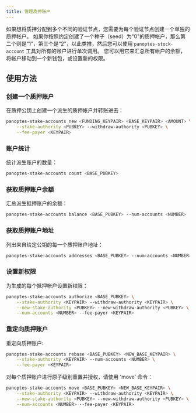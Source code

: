 ```yaml
---
title: 管理质押账户
---
```


如果想将质押分配到多个不同的验证节点，您需要为每个验证节点创建一个单独的质押帐户。 如果你按照约定创建了一个种子（seed）为"0"的质押帐户，那么第二个则是“1”，第三个是“2”，以此类推，然后您可以使用 `panoptes-stock-account` 工具对所有的账户进行单次调用。 您可以用它来汇总所有帐户的余额，将帐户移动到一个新钱包，或设置新的权限。

## 使用方法

### 创建一个质押账户

在质押公钥上创建一个派生的质押帐户并转账进去：

```bash
panoptes-stake-accounts new <FUNDING_KEYPAIR> <BASE_KEYPAIR> <AMOUNT> \
    --stake-authority <PUBKEY> --withdraw-authority <PUBKEY> \
    --fee-payer <KEYPAIR>
```

### 账户统计

统计派生账户的数量：

```bash
panoptes-stake-accounts count <BASE_PUBKEY>
```

### 获取质押账户余额

汇总派生抵押账户的余额：

```bash
panoptes-stake-accounts balance <BASE_PUBKEY> --num-accounts <NUMBER>
```

### 获取质押账户地址

列出来自给定公钥的每一个质押账户地址：

```bash
panoptes-stake-accounts addresses <BASE_PUBKEY> --num-accounts <NUMBER>
```

### 设置新权限

为生成的每个抵押帐户设置新权限：

```bash
panoptes-stake-accounts authorize <BASE_PUBKEY> \
    --stake-authority <KEYPAIR> --withdraw-authority <KEYPAIR> \
    --new-stake-authority <PUBKEY> --new-withdraw-authority <PUBKEY> \
    --num-accounts <NUMBER> --fee-payer <KEYPAIR>
```

### 重定向质押账户

重定向质押账户:

```bash
panoptes-stake-accounts rebase <BASE_PUBKEY> <NEW_BASE_KEYPAIR> \
    --stake-authority <KEYPAIR> --num-accounts <NUMBER> \
    --fee-payer <KEYPAIR>
```

对每个质押账户进行原子级别重置并授权，请使用 'move' 命令：

```bash
panoptes-stake-accounts move <BASE_PUBKEY> <NEW_BASE_KEYPAIR> \
    --stake-authority <KEYPAIR> --withdraw-authority <KEYPAIR> \
    --new-stake-authority <PUBKEY> --new-withdraw-authority <PUBKEY> \
    --num-accounts <NUMBER> --fee-payer <KEYPAIR>
```
